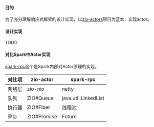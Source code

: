 #### 目的
为了充分理解响应式框架的设计实现，以[zio-actors](https://github.com/zio/zio-actors)项目为蓝本，实现actor。

#### 设计实现
TODO

#### 对比Spark中Actor实现
[spark-rpc](https://github.com/changzhiwin/spark-rpc)这个是Spark内部对Actor原理的实现。

|  对比项    | zio-actor   | spark-rpc            |  
| --------- | ----------- |  ------              |
| 网络层     | zio-nio     | netty                |
| 队列       | ZIO#Queue   | java.util.LinkedList |
| 执行器     | ZIO#Fiber   | 线程池                |
| 异步       | ZIO#Promise | Future               |

